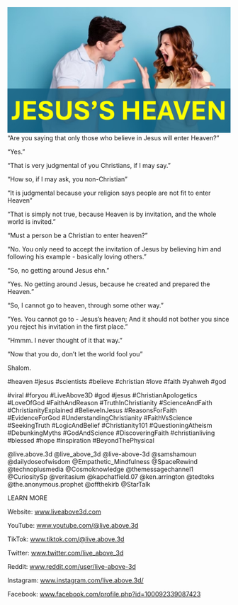 ![Video cover image](./cover2.jpg)
“Are you saying that only those who believe in Jesus will enter Heaven?”

“Yes.”

“That is very judgmental of you Christians, if I may say.”

“How so, if I may ask, you non-Christian”

“It is judgmental because your religion says people are not fit to enter Heaven”

“That is simply not true, because Heaven is by invitation, and the whole world is invited.”

“Must a person be a Christian to enter heaven?”

“No. You only need to accept the invitation of Jesus by believing him and following his example - basically loving others.”

“So, no getting around Jesus ehn.”

“Yes. No getting around Jesus, because he created and prepared the Heaven.”

“So, I cannot go to heaven, through some other way.”

“Yes. You cannot go to - Jesus’s heaven; And it should not bother you since you reject his invitation in the first place.”

“Hmmm. I never thought of it that way.”

“Now that you do, don’t let the world fool you”

Shalom.


#heaven #jesus #scientists #believe #christian #love #faith #yahweh #god 

#viral #foryou #LiveAbove3D #god #jesus #ChristianApologetics #LoveOfGod #FaithAndReason #TruthInChristianity #ScienceAndFaith #ChristianityExplained #BelieveInJesus #ReasonsForFaith #EvidenceForGod #UnderstandingChristianity #FaithVsScience #SeekingTruth #LogicAndBelief #Christianity101 #QuestioningAtheism #DebunkingMyths #GodAndScience #DiscoveringFaith #christianliving #blessed #hope #inspiration #BeyondThePhysical

@live.above.3d @live_above_3d @live-above-3d @samshamoun @dailydoseofwisdom @Empathetic_Mindfulness @SpaceRewind @technoplusmedia @Cosmoknowledge @themessagechannel1 @CuriositySp @veritasium @kapchatfield.07 @ken.arrington @tedtoks @the.anonymous.prophet @offthekirb @StarTalk


LEARN MORE

Website: www.liveabove3d.com

YouTube: www.youtube.com/@live.above.3d

TikTok: www.tiktok.com/@live.above.3d

Twitter: www.twitter.com/live_above_3d

Reddit: www.reddit.com/user/live-above-3d

Instagram: www.instagram.com/live.above.3d/

Facebook: www.facebook.com/profile.php?id=100092339087423
